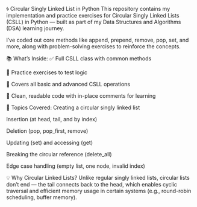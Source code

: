 🌀 Circular Singly Linked List in Python
This repository contains my implementation and practice exercises for Circular Singly Linked Lists (CSLL) in Python — built as part of my Data Structures and Algorithms (DSA) learning journey.

I’ve coded out core methods like append, prepend, remove, pop, set, and more, along with problem-solving exercises to reinforce the concepts.

📚 What’s Inside:
✅ Full CSLL class with common methods

🧪 Practice exercises to test logic

🔁 Covers all basic and advanced CSLL operations

🧠 Clean, readable code with in-place comments for learning

🔧 Topics Covered:
Creating a circular singly linked list

Insertion (at head, tail, and by index)

Deletion (pop, pop_first, remove)

Updating (set) and accessing (get)

Breaking the circular reference (delete_all)

Edge case handling (empty list, one node, invalid index)

💡 Why Circular Linked Lists?
Unlike regular singly linked lists, circular lists don’t end — the tail connects back to the head, which enables cyclic traversal and efficient memory usage in certain systems (e.g., round-robin scheduling, buffer memory).